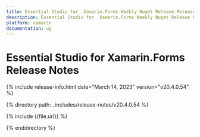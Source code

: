 ```yaml
---
title: Essential Studio for  Xamarin.Forms Weekly Nuget Release Release Notes  
description: Essential Studio for  Xamarin.Forms Weekly Nuget Release Release Notes  
platform: xamarin
documentation: ug
---
```


# Essential Studio for  Xamarin.Forms  Release Notes  

{% include release-info.html date="March 14, 2023"  version="v20.4.0.54" %} 

{% directory path: _includes/release-notes/v20.4.0.54 %}

{% include {{file.url}} %}

{% enddirectory %}